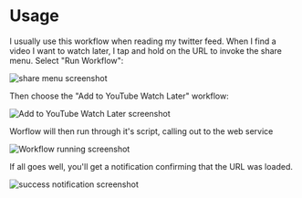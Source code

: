 # Usage

I usually use this workflow when reading my twitter feed. When I find a video I want to watch later, I tap and hold on the URL to invoke the share menu. Select "Run Workflow":

![share menu screenshot](2.png "Share Menu")

Then choose the "Add to YouTube Watch Later" workflow:

![Add to YouTube Watch Later screenshot](3.png "Add to YouTube Watch Later")

Worflow will then run through it's script, calling out to the web service

![Workflow running screenshot](4.png "Workflow running")

If all goes well, you'll get a notification confirming that the URL was loaded.

![success notification screenshot](4.png "success notification")
